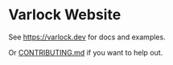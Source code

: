 # Varlock Website

See https://varlock.dev for docs and examples. 

Or [CONTRIBUTING.md](https://github.com/dmno-dev/varlock/blob/main/CONTRIBUTING.md) if you want to help out. 
